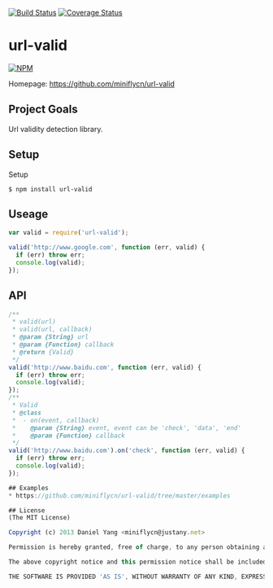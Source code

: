 [![Build Status](https://travis-ci.org/miniflycn/url-valid.png?branch=master)](https://travis-ci.org/miniflycn/url-valid)
[![Coverage Status](https://coveralls.io/repos/miniflycn/url-valid/badge.png?branch=master)](https://coveralls.io/r/miniflycn/url-valid?branch=master)
# url-valid
[![NPM](https://nodei.co/npm/url-valid.png)](https://npmjs.org/package/url-valid)

Homepage: https://github.com/miniflycn/url-valid

## Project Goals
Url validity detection library.

## Setup
Setup

    $ npm install url-valid


## Useage

```js
var valid = require('url-valid');

valid('http://www.google.com', function (err, valid) {
  if (err) throw err;
  console.log(valid);
});
```

## API
```js
/**
 * valid(url)
 * valid(url, callback)
 * @param {String} url
 * @param {Function} callback
 * @return {Valid}
 */
valid('http://www.baidu.com', function (err, valid) {
  if (err) throw err;
  console.log(valid);
});
/**
 * Valid
 * @class
 *  - on(event, callback)
 *    @param {String} event, event can be 'check', 'data', 'end'
 *    @param {Function} callback
 */
valid('http://www.baidu.com').on('check', function (err, valid) {
  if (err) throw err;
  console.log(valid);
});

## Examples
* https://github.com/miniflycn/url-valid/tree/master/examples

## License
(The MIT License)

Copyright (c) 2013 Daniel Yang <miniflycn@justany.net>

Permission is hereby granted, free of charge, to any person obtaining a copy of this software and associated documentation files (the 'Software'), to deal in the Software without restriction, including without limitation the rights to use, copy, modify, merge, publish, distribute, sublicense, and/or sell copies of the Software, and to permit persons to whom the Software is furnished to do so, subject to the following conditions:

The above copyright notice and this permission notice shall be included in all copies or substantial portions of the Software.

THE SOFTWARE IS PROVIDED 'AS IS', WITHOUT WARRANTY OF ANY KIND, EXPRESS OR IMPLIED, INCLUDING BUT NOT LIMITED TO THE WARRANTIES OF MERCHANTABILITY, FITNESS FOR A PARTICULAR PURPOSE AND NONINFRINGEMENT. IN NO EVENT SHALL THE AUTHORS OR COPYRIGHT HOLDERS BE LIABLE FOR ANY CLAIM, DAMAGES OR OTHER LIABILITY, WHETHER IN AN ACTION OF CONTRACT, TORT OR OTHERWISE, ARISING FROM, OUT OF OR IN CONNECTION WITH THE SOFTWARE OR THE USE OR OTHER DEALINGS IN THE SOFTWARE.